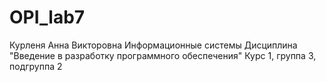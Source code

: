 # OPI_lab7
Курленя
Анна 
Викторовна
Информационные системы
Дисциплина "Введение в разработку программного обеспечения"
Курс 1, группа 3, подгруппа 2

